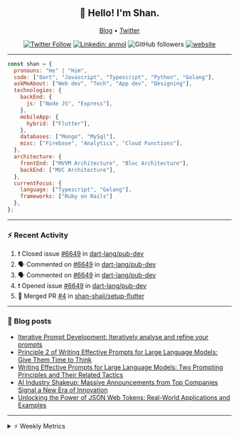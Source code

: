 <h2 align="center">👋 Hello! I'm Shan.</h2>
<p align="center">
  <a href="https://medium.com/feed/@shan-shaji">Blog</a> •
  <a href="https://twitter.com/intent/follow?screen_name=shan__shaji">Twitter</a>
</p>

<p align="center"><a href="https://twitter.com/intent/follow?screen_name=shan__shaji"><img src="https://img.shields.io/twitter/follow/shan__shaji?style=flat" alt="Twitter Follow"></a>
<a href="https://www.linkedin.com/in/shan-shaji/"><img src="https://img.shields.io/badge/shan-shaji?style=flat-square&amp;logo=Linkedin&amp;logoColor=white&amp;link=https://www.linkedin.com/in/shan-shaji/" alt="Linkedin: anmol"></a>
<img src="https://img.shields.io/github/followers/shan-shaji?label=Follow&amp;style=social" alt="GitHub followers">
<a href="http://shan-shaji.github.io/"><img src="https://img.shields.io/badge/Website-46a2f1.svg?&amp;style=flat-square&amp;logo=Google-Chrome&amp;logoColor=white&amp;link=http://shan-shaji.github.io/" alt="website"></a></p>

<hr>

```javascript
const shan = {
  pronouns: "He" | "Him",
  code: ["Dart", "Javascript", "Typescript", "Python", "Golang"],
  askMeAbout: ["Web dev", "Tech", "App dev", "Designing"],
  technologies: {
    backEnd: {
      js: ["Node JS", "Express"],
    },
    mobileApp: {
      hybrid: ["Flutter"],
    },
    databases: ["Mongo", "MySql"],
    misc: ["Firebase", "Analytics", "Cloud Functions"],
  },
  architecture: {
    frontEnd: ["MVVM Architecture", "Bloc Architecture"],
    backEnd: ["MVC Architecture"],
  },
  currentFocus: {
    language: ["Typescript", "Golang"],
    frameworks: ["Ruby on Rails"]
  },
};
```

---

### ⚡ Recent Activity

<!--START_SECTION:activity-->
1. ❗️ Closed issue [#6649](https://github.com/dart-lang/pub-dev/issues/6649) in [dart-lang/pub-dev](https://github.com/dart-lang/pub-dev)
2. 🗣 Commented on [#6649](https://github.com/dart-lang/pub-dev/issues/6649) in [dart-lang/pub-dev](https://github.com/dart-lang/pub-dev)
3. 🗣 Commented on [#6649](https://github.com/dart-lang/pub-dev/issues/6649) in [dart-lang/pub-dev](https://github.com/dart-lang/pub-dev)
4. ❗️ Opened issue [#6649](https://github.com/dart-lang/pub-dev/issues/6649) in [dart-lang/pub-dev](https://github.com/dart-lang/pub-dev)
5. 🎉 Merged PR [#4](https://github.com/shan-shaji/setup-flutter/pull/4) in [shan-shaji/setup-flutter](https://github.com/shan-shaji/setup-flutter)
<!--END_SECTION:activity-->

---

### 📕 Blog posts

<!-- BLOG-POST-LIST:START -->
- [Iterative Prompt Development: Iteratively analyse and refine your prompts](https://dev.to/shanshaji/iterative-prompt-development-iteratively-analyse-and-refine-your-prompts-3ibl)
- [Principle 2 of Writing Effective Prompts for Large Language Models: Give Them Time to Think](https://dev.to/shanshaji/principle-2-of-writing-effective-prompts-for-large-language-models-give-them-time-to-think-25j3)
- [Writing Effective Prompts for Large Language Models: Two Prompting Principles and Their Related Tactics](https://dev.to/shanshaji/writing-effective-prompts-for-large-language-models-two-prompting-principles-and-their-related-tactics-151a)
- [AI Industry Shakeup: Massive Announcements from Top Companies Signal a New Era of Innovation](https://dev.to/shanshaji/ai-industry-shakeup-massive-announcements-from-top-companies-signal-a-new-era-of-innovation-pj7)
- [Unlocking the Power of JSON Web Tokens: Real-World Applications and Examples](https://dev.to/shanshaji/unlocking-the-power-of-json-web-tokens-real-world-applications-and-examples-1m30)
<!-- BLOG-POST-LIST:END -->

<hr>
<details>
    <summary>⚡ Weekly Metrics</summary>
    <p>
    
<!--START_SECTION:waka-->
![Code Time](http://img.shields.io/badge/Code%20Time-2%2C106%20hrs%2011%20mins-blue)

![Profile Views](http://img.shields.io/badge/Profile%20Views-5-blue)

**🐱 My GitHub Data** 

> 📦 ? Used in GitHub's Storage 
 > 
> 🏆 317 Contributions in the Year 2023
 > 
> 💼 Opted to Hire
 > 
> 📜 134 Public Repositories 
 > 
> 🔑 0 Private Repositories 
 > 
**I'm a Night 🦉** 

```text
🌞 Morning                4320 commits        ███░░░░░░░░░░░░░░░░░░░░░░   11.27 % 
🌆 Daytime                10340 commits       ███████░░░░░░░░░░░░░░░░░░   26.97 % 
🌃 Evening                17671 commits       ████████████░░░░░░░░░░░░░   46.10 % 
🌙 Night                  6002 commits        ████░░░░░░░░░░░░░░░░░░░░░   15.66 % 
```
📅 **I'm Most Productive on Thursday** 

```text
Monday                   5410 commits        ████░░░░░░░░░░░░░░░░░░░░░   14.11 % 
Tuesday                  6128 commits        ████░░░░░░░░░░░░░░░░░░░░░   15.99 % 
Wednesday                4803 commits        ███░░░░░░░░░░░░░░░░░░░░░░   12.53 % 
Thursday                 8150 commits        █████░░░░░░░░░░░░░░░░░░░░   21.26 % 
Friday                   6602 commits        ████░░░░░░░░░░░░░░░░░░░░░   17.22 % 
Saturday                 3541 commits        ██░░░░░░░░░░░░░░░░░░░░░░░   09.24 % 
Sunday                   3699 commits        ██░░░░░░░░░░░░░░░░░░░░░░░   09.65 % 
```


📊 **This Week I Spent My Time On** 

```text
🕑︎ Time Zone: Asia/Kolkata

💬 Programming Languages: 
Dart                     17 hrs 37 mins      ██████████░░░░░░░░░░░░░░░   38.41 % 
TypeScript               14 hrs 26 mins      ████████░░░░░░░░░░░░░░░░░   31.47 % 
YAML                     7 hrs 26 mins       ████░░░░░░░░░░░░░░░░░░░░░   16.23 % 
Other                    1 hr 24 mins        █░░░░░░░░░░░░░░░░░░░░░░░░   03.08 % 
Bash                     1 hr 14 mins        █░░░░░░░░░░░░░░░░░░░░░░░░   02.70 % 

🔥 Editors: 
Android Studio           27 hrs 55 mins      ███████████████░░░░░░░░░░   60.87 % 
VS Code                  17 hrs 57 mins      ██████████░░░░░░░░░░░░░░░   39.13 % 

🐱‍💻 Projects: 
turbo-flutter            25 hrs 10 mins      ██████████████░░░░░░░░░░░   54.87 % 
homeday-functions        10 hrs 21 mins      ██████░░░░░░░░░░░░░░░░░░░   22.56 % 
homeday                  4 hrs 21 mins       ██░░░░░░░░░░░░░░░░░░░░░░░   09.49 % 
dial_contacts            2 hrs 42 mins       █░░░░░░░░░░░░░░░░░░░░░░░░   05.89 % 
setup-flutter            1 hr 9 mins         █░░░░░░░░░░░░░░░░░░░░░░░░   02.52 % 

💻 Operating System: 
Mac                      44 hrs 43 mins      ████████████████████████░   97.48 % 
Linux                    1 hr 9 mins         █░░░░░░░░░░░░░░░░░░░░░░░░   02.52 % 
```

**I Mostly Code in Dart** 

```text
Dart                     53 repos            ███████████░░░░░░░░░░░░░░   45.69 % 
Python                   5 repos             █░░░░░░░░░░░░░░░░░░░░░░░░   04.31 % 
Ruby                     3 repos             █░░░░░░░░░░░░░░░░░░░░░░░░   02.59 % 
Go                       3 repos             █░░░░░░░░░░░░░░░░░░░░░░░░   02.59 % 
Shell                    1 repo              ░░░░░░░░░░░░░░░░░░░░░░░░░   00.86 % 
```




 Last Updated on 20/05/2023 18:48:29 UTC
<!--END_SECTION:waka-->

</p>
 </details>
